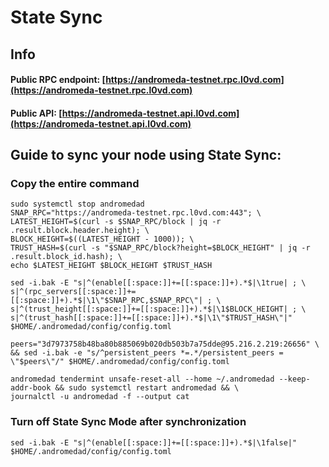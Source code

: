 # State Sync

## Info
#### Public RPC endpoint: [https://andromeda-testnet.rpc.l0vd.com](https://andromeda-testnet.rpc.l0vd.com)
#### Public API: [https://andromeda-testnet.api.l0vd.com](https://andromeda-testnet.api.l0vd.com)

## Guide to sync your node using State Sync:

### Copy the entire command
```
sudo systemctl stop andromedad
SNAP_RPC="https://andromeda-testnet.rpc.l0vd.com:443"; \
LATEST_HEIGHT=$(curl -s $SNAP_RPC/block | jq -r .result.block.header.height); \
BLOCK_HEIGHT=$((LATEST_HEIGHT - 1000)); \
TRUST_HASH=$(curl -s "$SNAP_RPC/block?height=$BLOCK_HEIGHT" | jq -r .result.block_id.hash); \
echo $LATEST_HEIGHT $BLOCK_HEIGHT $TRUST_HASH

sed -i.bak -E "s|^(enable[[:space:]]+=[[:space:]]+).*$|\1true| ; \
s|^(rpc_servers[[:space:]]+=[[:space:]]+).*$|\1\"$SNAP_RPC,$SNAP_RPC\"| ; \
s|^(trust_height[[:space:]]+=[[:space:]]+).*$|\1$BLOCK_HEIGHT| ; \
s|^(trust_hash[[:space:]]+=[[:space:]]+).*$|\1\"$TRUST_HASH\"|" $HOME/.andromedad/config/config.toml

peers="3d7973758b48ba80b885069b020db503b7a75dde@95.216.2.219:26656" \
&& sed -i.bak -e "s/^persistent_peers *=.*/persistent_peers = \"$peers\"/" $HOME/.andromedad/config/config.toml 

andromedad tendermint unsafe-reset-all --home ~/.andromedad --keep-addr-book && sudo systemctl restart andromedad && \
journalctl -u andromedad -f --output cat
```

### Turn off State Sync Mode after synchronization
```
sed -i.bak -E "s|^(enable[[:space:]]+=[[:space:]]+).*$|\1false|" $HOME/.andromedad/config/config.toml
```
